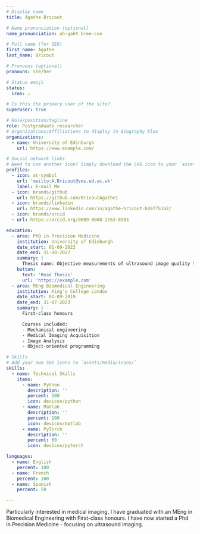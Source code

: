 ```yaml
---
# Display name
title: Agathe Bricout

# Name pronunciation (optional)
name_pronunciation: ah-gaht bree-coo

# Full name (for SEO)
first_name: Agathe
last_name: Bricout

# Pronouns (optional)
pronouns: she/her

# Status emoji
status:
  icon: ☕️

# Is this the primary user of the site?
superuser: true

# Role/position/tagline
role: Postgraduate researcher
# Organizations/Affiliations to display in Biography blox
organizations:
  - name: University of Edinburgh
    url: https://www.example.com/

# Social network links
# Need to use another icon? Simply download the SVG icon to your `assets/media/icons/` folder.
profiles:
  - icon: at-symbol
    url: 'mailto:A.Bricout@sms.ed.ac.uk'
    label: E-mail Me
  - icon: brands/github
    url: https://github.com/BricoutAgathe1
  - icon: brands/linkedin
    url: https://www.linkedin.com/in/agathe-bricout-b497751a2/
  - icon: brands/orcid
  - url: https://orcid.org/0009-0008-2263-8503

education:
  - area: PhD in Precision Medicine
    institution: University of Edinburgh
    date_start: 01-09-2023
    date_end: 31-08-2027
    summary: |
      Thesis name: Objective measurements of ultrasound image quality to enhance the commercial development cycle of clinical ultrasound scanners. Supervised by [Prof Carmel Moran](https://edwebprofiles.ed.ac.uk/profile/carmel-moran). Presented papers at the IPEM 2025 symposium on ultrasonics quality assurance, and the MIUA 2025 conference on artificial intelligence in medical imaging.
    button:
      text: 'Read Thesis'
      url: 'https://example.com'
  - area: MEng Biomedical Engineering
    institution: King's College London
    date_start: 01-09-2019
    date_end: 31-07-2023
    summary: |
      First-class honours

      Courses included:
      - Mechanical engineering
      - Medical Imaging Acquisition
      - Image Analysis
      - Object-oriented programming

# Skills
# Add your own SVG icons to `assets/media/icons/`
skills:
  - name: Technical Skills
    items:
      - name: Python
        description: ''
        percent: 100
        icon: devicon/python
      - name: Matlab
        description: ''
        percent: 100
        icon: devicon/matlab
      - name: PyTorch
        description: ''
        percent: 60
        icon: devicon/pytorch

languages:
  - name: English
    percent: 100
  - name: French
    percent: 100
  - name: Spanish
    percent: 50

---
```


Particularly interested in medical imaging, I have graduated with an MEng in Biomedical Engineering with First-class honours. I have now started a Phd in Precision Medicine - focusing on ultrasound imaging.
